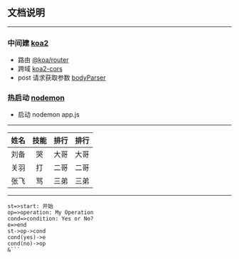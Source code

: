 ## 文档说明
----
###  中间建 [koa2](https://www.itying.com/koa/article-index-id-97.html)
* 路由 [@koa/router](https://github.com/koajs/router)  
* 跨域 [koa2-cors ](https://github.com/zadzbw/koa2-cors)
* post 请求获取参数 [bodyParser](https://github.com/koajs/bodyparser)

### 热启动 [nodemon](https://github.com/remy/nodemon)
* 启动 nodemon app.js 


--------
姓名|技能|排行|排行
--|:--:|--:|--:
刘备|哭|大哥 |大哥
关羽|打|二哥 |二哥
张飞|骂|三弟 |三弟
--------
```flow
st=>start: 开始
op=>operation: My Operation
cond=>condition: Yes or No?
e=>end
st->op->cond
cond(yes)->e
cond(no)->op
&```